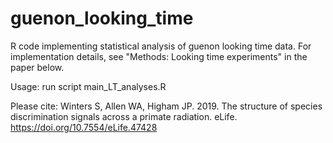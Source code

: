 # guenon_looking_time
R code implementing statistical analysis of guenon looking time data. For implementation details, see "Methods: Looking time experiments" in the paper below.

Usage: run script main_LT_analyses.R

Please cite: 
Winters S, Allen WA, Higham JP. 2019. The structure of species discrimination signals across a primate radiation. eLife. https://doi.org/10.7554/eLife.47428
